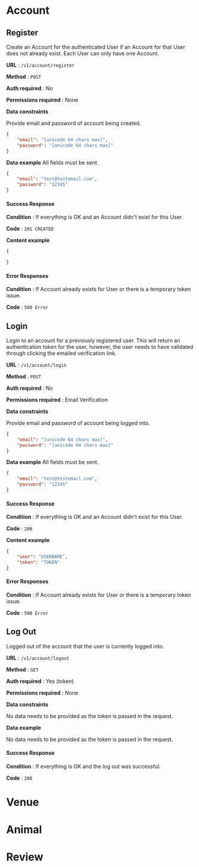 # Account

## Register  

Create an Account for the authenticated User if an Account for that User does
not already exist. Each User can only have one Account.

**URL** : `/v1/account/register`

**Method** : `POST`

**Auth required** : No

**Permissions required** : None

**Data constraints**

Provide email and password of account being created.

```json
{
    "email": "[unicode 64 chars max]",
    "password": "[unicode 64 chars max]"
}
```

**Data example** All fields must be sent.

```json
{
    "email": "test@testemail.com",
    "password": "12345"
}
```

#### Success Response

**Condition** : If everything is OK and an Account didn't exist for this User.

**Code** : `201 CREATED`

**Content example**

```json
{

}
```

#### Error Responses

**Condition** : If Account already exists for User or there is a temporary token issue.

**Code** : `500 Error`

## Login  
Login to an account for a previously registered user. This will return an authentication token for the user, however, the user needs to have validated through clicking the emailed verification link.

**URL** : `/v1/account/login`

**Method** : `POST`

**Auth required** : No

**Permissions required** : Email Verification

**Data constraints**

Provide email and password of account being logged into.

```json
{
    "email": "[unicode 64 chars max]",
    "password": "[unicode 64 chars max]"
}
```

**Data example** All fields must be sent.

```json
{
    "email": "test@testemail.com",
    "password": "12345"
}
```

#### Success Response

**Condition** : If everything is OK and an Account didn't exist for this User.

**Code** : `200`

**Content example**

```json
{
    "user": "USERNAME",
    "token": "TOKEN"
}
```

#### Error Responses

**Condition** : If Account already exists for User or there is a temporary token issue.

**Code** : `500 Error`

## Log Out

Logged out of the account that the user is currently logged into.

**URL** : `/v1/account/logout`

**Method** : `GET`

**Auth required** : Yes (token)

**Permissions required** : None

**Data constraints**

No data needs to be provided as the token is passed in the request.

**Data example**

No data needs to be provided as the token is passed in the request.

#### Success Response

**Condition** : If everything is OK and the log out was successful.

**Code** : `200`


# Venue


# Animal


# Review

